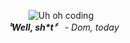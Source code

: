 <p align="center"> 
  <img src="https://media.giphy.com/media/dbtDDSvWErdf2/giphy.gif" alt="Uh oh coding" />
  <br />
  <i><b>〝Well, sh*t〞</b> - Dom, today</i>
</p>

<!--
**domtronn/domtronn** is a ✨ _special_ ✨ repository because its `README.md` (this file) appears on your GitHub profile.

Here are some ideas to get you started:

- 🔭 I’m currently working on ...
- 🌱 I’m currently learning ...
- 👯 I’m looking to collaborate on ...
- 🤔 I’m looking for help with ...
- 💬 Ask me about ...
- 📫 How to reach me: ...
- 😄 Pronouns: ...
- ⚡ Fun fact: ...
-->
